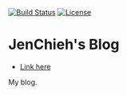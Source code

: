 [![Build Status](https://travis-ci.com/jcs090218/Blog_JenChieh.svg?branch=master)](https://travis-ci.com/jcs090218/Blog_JenChieh)
[![License](https://img.shields.io/badge/License-Apache%202.0-blue.svg)](https://opensource.org/licenses/Apache-2.0)

# JenChieh's Blog

* [Link here](http://www.jcs-profile.com:4001)

My blog.

